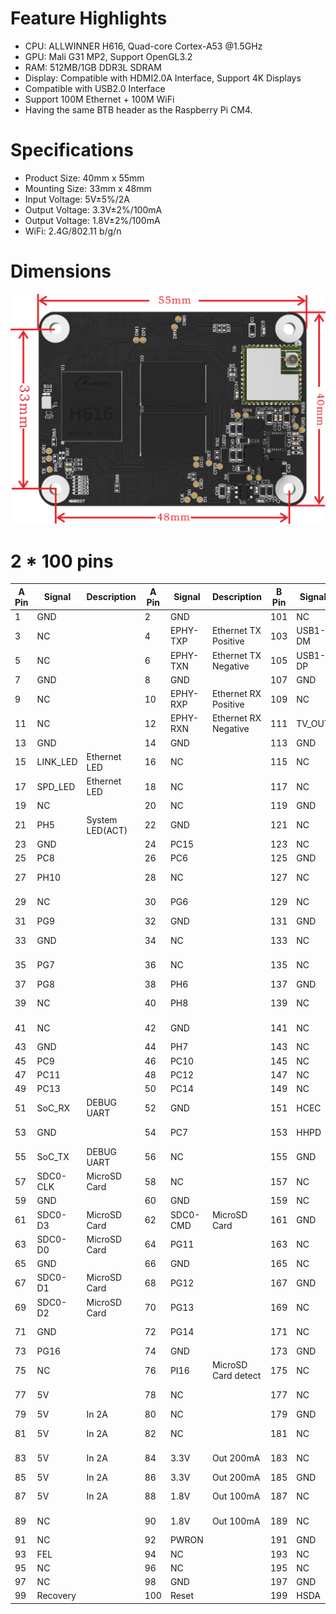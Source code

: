 # Feature Highlights 
* CPU: ALLWINNER H616, Quad-core Cortex-A53 @1.5GHz
* GPU: Mali G31 MP2, Support OpenGL3.2
* RAM: 512MB/1GB DDR3L SDRAM
* Display: Compatible with HDMI2.0A Interface, Support 4K Displays
* Compatible with USB2.0 Interface
* Support 100M Ethernet + 100M WiFi
* Having the same BTB header as the Raspberry Pi CM4.

# Specifications 
* Product Size: 40mm x 55mm
* Mounting Size: 33mm x 48mm
* Input Voltage: 5V±5%/2A
* Output Voltage: 3.3V±2%/100mA
* Output Voltage: 1.8V±2%/100mA
* WiFi: 2.4G/802.11 b/g/n

# Dimensions
<img src=img/CB1_Size.png/><br/>

# 2 * 100 pins
A Pin | Signal | Description | A Pin | Signal | Description | B Pin | Signal | Description | B Pin | Signal | Description 
-- | -- | -- | -- | -- | -- | -- | -- | -- | -- | -- | --
1 | GND | | 2 | GND | | 101 | NC | | 102 | NC |
3 | NC  | | 4 | EPHY-TXP  | Ethernet TX Positive | 103 | USB1-DM | Host USB1 | 104 | LineOut L |
5 | NC  | | 6 | EPHY-TXN  | Ethernet TX Negative | 105 | USB1-DP | Host USB1 | 106 | LineOut R |
7 | GND | | 8 | GND | | 107 | GND | | 108 | GND |
9 | NC  | | 10 | EPHY-RXP  | Ethernet RX Positive | 109 | NC | | 110 | NC |
11 | NC  | | 12 | EPHY-RXN  | Ethernet RX Negative | 111 | TV_OUT | CVBS OUT | 112 | NC |
13 | GND | | 14 | GND | | 113 | GND | | 114 | GND |
15 | LINK_LED | Ethernet LED | 16 | NC | | 115 | NC | | 116 | NC |
17 | SPD_LED | Ethernet LED | 18 | NC | | 117 | NC | | 118 | NC |
19 | NC | | 20 | NC | | 119 | GND | | 120 | GND |
21 | PH5 | System LED(ACT) | 22 | GND | | 121 | NC | | 122 | NC |
23 | GND | | 24 | PC15 | | 123 | NC | | 124 | NC |
25 | PC8 | | 26 | PC6 | | 125 | GND | | 126 | GND |
27 | PH10 | | 28 | NC | | 127 | NC | | 128 | USB3-DM | Host USB3
29 | NC | | 30 | PG6 | | 129 | NC | | 130 | USB3-DP | Host USB3
31 | PG9 | | 32 | GND | | 131 | GND | | 132 | GND |
33 | GND | | 34 | NC | | 133 | NC | | 134 | USB2-DM | Host USB2
35 | PG7 | | 36 | NC | | 135 | NC | | 136 | USB2-DP | Host USB3
37 | PG8 | | 38 | PH6 | | 137 | GND | | 138 | GND |
39 | NC | | 40 | PH8 | | 139 | NC | | 140 | USB0-DM | OTG USB
41 | NC | | 42 | GND | | 141 | NC | | 142 | USB0-DP | OTG USB
43 | GND | | 44 | PH7 | | 143 | NC | | 144 | GND |
45 | PC9 | | 46 | PC10 | | 145 | NC | | 146 | NC |
47 | PC11 | | 48 | PC12 | | 147 | NC | | 148 | NC |
49 | PC13 | | 50 | PC14 | | 149 | NC | | 150 | GND |
51 | SoC_RX | DEBUG UART | 52 | GND | | 151 | HCEC | HDMI CEC | 152 | NC |
53 | GND | | 54 | PC7 | | 153 | HHPD | HDMI HotPlug | 154 | NC |
55 | SoC_TX | DEBUG UART | 56 | NC | | 155 | GND | | 156 | GND |
57 | SDC0-CLK | MicroSD Card | 58 | NC | | 157 | NC | | 158 | NC |
59 | GND | | 60 | GND | | 159 | NC | | 160 | NC |
61 | SDC0-D3 | MicroSD Card | 62 | SDC0-CMD | MicroSD Card | 161 | GND | | 162 | GND |
63 | SDC0-D0 | MicroSD Card | 64 | PG11 | | 163 | NC | | 164 | NC |
65 | GND | | 66 | GND | | 165 | NC | | 166 | NC |
67 | SDC0-D1 | MicroSD Card | 68 | PG12 | | 167 | GND | | 168 | GND |
69 | SDC0-D2 | MicroSD Card | 70 | PG13 | | 169 | NC | | 170 | HTX2P | HDMI TX2 Positive
71 | GND | | 72 | PG14 | | 171 | NC | | 172 | HTX2N | HDMI TX2 Negative
73 | PG16 | | 74 | GND | | 173 | GND | | 174 | GND |
75 | NC | | 76 | PI16 | MicroSD Card detect | 175 | NC | | 176 | HTX1P | HDMI TX1 Positive
77 | 5V | | 78 | NC | | 177 | NC | | 178 | HTX1N | HDMI TX1 Negative
79 | 5V | In 2A | 80 | NC | | 179 | GND | | 180 | GND |
81 | 5V | In 2A | 82 | NC | | 181 | NC | | 182 | HTX0P | HDMI TX0 Positive
83 | 5V | In 2A | 84 | 3.3V | Out 200mA | 183 | NC | | 184 | HTX0N | HDMI TX0 Negative
85 | 5V | In 2A | 86 | 3.3V | Out 200mA | 185 | GND | | 186 | GND |
87 | 5V | In 2A | 88 | 1.8V | Out 100mA | 187 | NC | | 188 | HTXCP | HDMI CLK Positive
89 | NC | | 90 | 1.8V | Out 100mA | 189 | NC | | 190 | HTXCN | HDMI CLK Negative
91 | NC | | 92 | PWRON | | 191 | GND | | 192 | GND |
93 | FEL | | 94 | NC | | 193 | NC | | 194 | NC |
95 | NC | | 96 | NC | | 195 | NC | | 196 | NC |
97 | NC | | 98 | GND | | 197 | GND | | 198 | GND |
99 | Recovery | | 100 | Reset | | 199 | HSDA | HDMI I2C | 200 | HSCL | HDMI I2C

